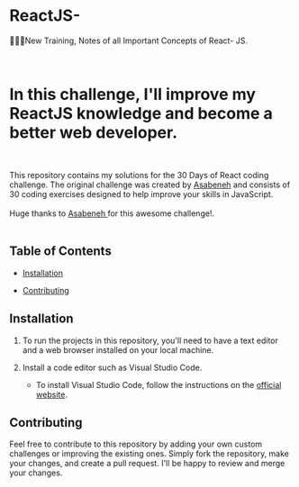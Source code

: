 # ReactJS-
👩🏻‍💻New Training, Notes of all Important Concepts of React- JS.

<br>
<h1> In this challenge, I'll improve my ReactJS knowledge and become a better web developer.</h1><br> 

This repository contains my solutions for the 30 Days of React coding challenge. The original challenge was created by [Asabeneh](https://github.com/Asabeneh) and consists of 30 coding exercises designed to help improve your skills in JavaScript.<br><br>
Huge thanks to <a href="https://github.com/Asabeneh">Asabeneh </a> for this awesome challenge!.
<br> <br> 

## Table of Contents

- [Installation](#installation)

- [Contributing](#contributing)



## Installation

1. To run the projects in this repository, you'll need to have a text editor and a web browser installed on your local machine.

2. Install a code editor such as Visual Studio Code.
  
   - To install Visual Studio Code, follow the instructions on the [official website](https://code.visualstudio.com/Download).



## Contributing

Feel free to contribute to this repository by adding your own custom challenges or improving the existing ones. Simply fork the repository, make your changes, and create a pull request. I'll be happy to review and merge your changes.






